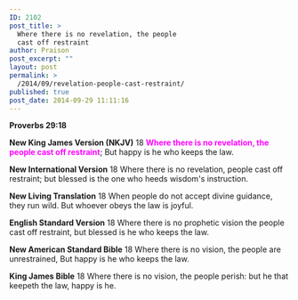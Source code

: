 ```yaml
---
ID: 2102
post_title: >
  Where there is no revelation, the people
  cast off restraint
author: Praison
post_excerpt: ""
layout: post
permalink: >
  /2014/09/revelation-people-cast-restraint/
published: true
post_date: 2014-09-29 11:11:16
---
```

<strong>Proverbs 29:18</strong>

<strong>New King James Version (NKJV)</strong>
18 <span style="color: #ff00ff;"><strong>Where there is no revelation, the people cast off restraint</strong></span>;
But happy is he who keeps the law.

<strong>New International Version</strong>
18 Where there is no revelation, people cast off restraint; but blessed is the one who heeds wisdom's instruction.

<strong>New Living Translation</strong>
18 When people do not accept divine guidance, they run wild. But whoever obeys the law is joyful.

<strong>English Standard Version</strong>
18 Where there is no prophetic vision the people cast off restraint, but blessed is he who keeps the law.

<strong>New American Standard Bible</strong>
18 Where there is no vision, the people are unrestrained, But happy is he who keeps the law.

<strong>King James Bible</strong>
18 Where there is no vision, the people perish: but he that keepeth the law, happy is he.